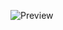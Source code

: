![Preview](https://github.com/tmKamal/hosted-images/blob/master/under-construction/Document.gif?raw=true)<br/>  
